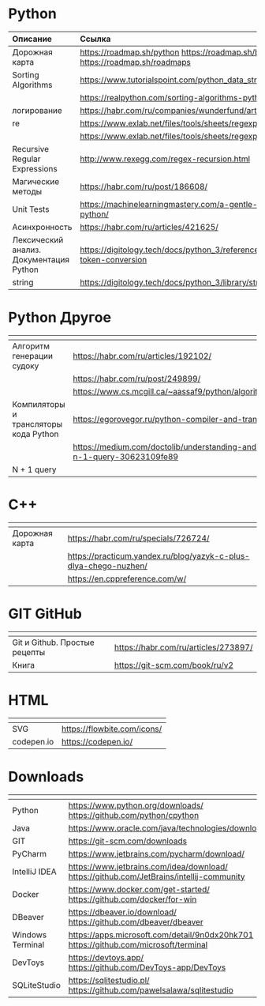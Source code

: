 <h1>Python</h1>
<table>
<thead>
<tr>
<th style="text-align: left;">Описание</th>
<th style="text-align: left;">Ссылка</th>
</tr>
</thead>
<tbody>
<tr>
<td style="text-align: left;">Дорожная карта</td>
<td style="text-align: left;"><a href="https://roadmap.sh/python">https://roadmap.sh/python</a> <a href="https://roadmap.sh/backend">https://roadmap.sh/backend</a> <a href="https://roadmap.sh/roadmaps">https://roadmap.sh/roadmaps</a></td>
</tr>
<tr>
<td style="text-align: left;">Sorting Algorithms</td>
<td style="text-align: left;"><a href="https://www.tutorialspoint.com/python_data_structure/python_sorting_algorithms.htm">https://www.tutorialspoint.com/python_data_structure/python_sorting_algorithms.htm</a></td>
</tr>
<tr>
<td style="text-align: left;"></td>
<td style="text-align: left;"><a href="https://realpython.com/sorting-algorithms-python/">https://realpython.com/sorting-algorithms-python/</a></td>
</tr>
<tr>
<td style="text-align: left;">логирование</td>
<td style="text-align: left;"><a href="https://habr.com/ru/companies/wunderfund/articles/683880/">https://habr.com/ru/companies/wunderfund/articles/683880/</a></td>
</tr>
<tr>
<td style="text-align: left;">re</td>
<td style="text-align: left;"><a href="https://www.exlab.net/files/tools/sheets/regexp/regexp.pdf">https://www.exlab.net/files/tools/sheets/regexp/regexp.pdf</a></td>
</tr>
<tr>
<td style="text-align: left;"></td>
<td style="text-align: left;"><a href="https://www.exlab.net/files/tools/sheets/regexp/regexp.png">https://www.exlab.net/files/tools/sheets/regexp/regexp.png</a></td>
</tr>
<tr>
<td style="text-align: left;">Recursive Regular Expressions</td>
<td style="text-align: left;"><a href="http://www.rexegg.com/regex-recursion.html">http://www.rexegg.com/regex-recursion.html</a></td>
</tr>
<tr>
<td style="text-align: left;">Магические методы</td>
<td style="text-align: left;"><a href="https://habr.com/ru/post/186608/">https://habr.com/ru/post/186608/</a></td>
</tr>
<tr>
<td style="text-align: left;">Unit Tests</td>
<td style="text-align: left;"><a href="https://machinelearningmastery.com/a-gentle-introduction-to-unit-testing-in-python/">https://machinelearningmastery.com/a-gentle-introduction-to-unit-testing-in-python/</a></td>
</tr>
<tr>
<td style="text-align: left;">Асинхронность</td>
<td style="text-align: left;"><a href="https://habr.com/ru/articles/421625/">https://habr.com/ru/articles/421625/</a></td>
</tr>
<tr>
<td style="text-align: left;">Лексический анализ. Документация Python</td>
<td style="text-align: left;"><a href="https://digitology.tech/docs/python_3/reference/lexical_analysis.html#grammar-token-conversion">https://digitology.tech/docs/python_3/reference/lexical_analysis.html#grammar-token-conversion</a></td>
</tr>
<tr>
<td style="text-align: left;">string</td>
<td style="text-align: left;"><a href="https://digitology.tech/docs/python_3/library/string.html">https://digitology.tech/docs/python_3/library/string.html</a></td>
</tr>
</tbody>
</table>
<h1>Python Другое</h1>
<table>
<thead>
<tr>
<th style="text-align: left;"></th>
<th style="text-align: left;"></th>
</tr>
</thead>
<tbody>
<tr>
<td style="text-align: left;">Алгоритм генерации судоку</td>
<td style="text-align: left;"><a href="https://habr.com/ru/articles/192102/">https://habr.com/ru/articles/192102/</a></td>
</tr>
<tr>
<td style="text-align: left;"></td>
<td style="text-align: left;"><a href="https://habr.com/ru/post/249899/">https://habr.com/ru/post/249899/</a></td>
</tr>
<tr>
<td style="text-align: left;"></td>
<td style="text-align: left;"><a href="https://www.cs.mcgill.ca/~aassaf9/python/algorithm_x.html">https://www.cs.mcgill.ca/~aassaf9/python/algorithm_x.html</a></td>
</tr>
<tr>
<td style="text-align: left;">Компиляторы и трансляторы кода Python</td>
<td style="text-align: left;"><a href="https://egorovegor.ru/python-compiler-and-translator/">https://egorovegor.ru/python-compiler-and-translator/</a></td>
</tr>
<tr>
<td style="text-align: left;"></td>
<td style="text-align: left;"><a href="https://medium.com/doctolib/understanding-and-fixing-n-1-query-30623109fe89">https://medium.com/doctolib/understanding-and-fixing-n-1-query-30623109fe89</a></td>
</tr>
<tr>
<td style="text-align: left;">N + 1 query</td>
<td style="text-align: left;"></td>
</tr>
</tbody>
</table>
<h1>C++</h1>
<table>
<thead>
<tr>
<th></th>
<th></th>
</tr>
</thead>
<tbody>
<tr>
<td>Дорожная карта</td>
<td><a href="https://habr.com/ru/specials/726724/">https://habr.com/ru/specials/726724/</a></td>
</tr>
<tr>
<td></td>
<td><a href="https://practicum.yandex.ru/blog/yazyk-c-plus-dlya-chego-nuzhen/">https://practicum.yandex.ru/blog/yazyk-c-plus-dlya-chego-nuzhen/</a></td>
</tr>
<tr>
<td></td>
<td><a href="https://en.cppreference.com/w/">https://en.cppreference.com/w/</a></td>
</tr>
</tbody>
</table>
<h1>GIT GitHub</h1>
<table>
<thead>
<tr>
<th></th>
<th></th>
</tr>
</thead>
<tbody>
<tr>
<td>Git и Github. Простые рецепты</td>
<td><a href="https://habr.com/ru/articles/273897/">https://habr.com/ru/articles/273897/</a></td>
</tr>
<tr>
<td>Книга</td>
<td><a href="https://git-scm.com/book/ru/v2">https://git-scm.com/book/ru/v2</a></td>
</tr>
</tbody>
</table>
<h1>HTML</h1>
<table>
<thead>
<tr>
<th></th>
<th></th>
</tr>
</thead>
<tbody>
<tr>
<td>SVG</td>
<td><a href="https://flowbite.com/icons/">https://flowbite.com/icons/</a></td>
</tr>
<tr>
<td>codepen.io</td>
<td><a href="https://codepen.io/">https://codepen.io/</a></td>
</tr>
</tbody>
</table>
<h1>Downloads</h1>
<table>
<thead>
<tr>
<th></th>
<th></th>
</tr>
</thead>
<tbody>
<tr>
<td>Python</td>
<td><a href="https://www.python.org/downloads/">https://www.python.org/downloads/</a><br><a href="https://github.com/python/cpython">https://github.com/python/cpython</a></td>
</tr>
<tr>
<td>Java</td>
<td><a href="https://www.oracle.com/java/technologies/downloads/#java">https://www.oracle.com/java/technologies/downloads/#java</a></td>
</tr>
<tr>
<td>GIT</td>
<td><a href="https://git-scm.com/downloads">https://git-scm.com/downloads</a></td>
</tr>
<tr>
<td>PyCharm</td>
<td><a href="https://www.jetbrains.com/pycharm/download/">https://www.jetbrains.com/pycharm/download/</a></td>
</tr>
<tr>
<td>IntelliJ IDEA</td>
<td><a href="https://www.jetbrains.com/idea/download/">https://www.jetbrains.com/idea/download/</a><br><a href="https://github.com/JetBrains/intellij-community">https://github.com/JetBrains/intellij-community</a></td>
</tr>
<tr>
<td>Docker</td>
<td><a href="https://www.docker.com/get-started/">https://www.docker.com/get-started/</a><br><a href="https://github.com/docker/for-win">https://github.com/docker/for-win</a></td>
</tr>
<tr>
<td>DBeaver</td>
<td><a href="https://dbeaver.io/download/">https://dbeaver.io/download/</a><br><a href="https://github.com/dbeaver/dbeaver">https://github.com/dbeaver/dbeaver</a></td>
</tr>
<tr>
<td>Windows Terminal</td>
<td><a href="https://apps.microsoft.com/detail/9n0dx20hk701">https://apps.microsoft.com/detail/9n0dx20hk701</a><br><a href="https://github.com/microsoft/terminal">https://github.com/microsoft/terminal</a></td>
</tr>
<tr>
<td>DevToys</td>
<td><a href="https://devtoys.app/">https://devtoys.app/</a><br><a href="https://github.com/DevToys-app/DevToys">https://github.com/DevToys-app/DevToys</a></td>
</tr>
<tr>
<td>SQLiteStudio</td>
<td><a href="https://sqlitestudio.pl/">https://sqlitestudio.pl/</a><br><a href="https://github.com/pawelsalawa/sqlitestudio">https://github.com/pawelsalawa/sqlitestudio</a></td>
</tr>
</tbody>
</table>